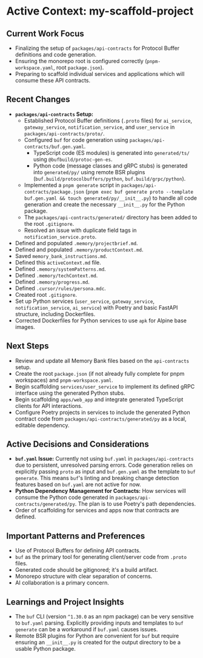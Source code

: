 # Active Context: my-scaffold-project

## Current Work Focus
- Finalizing the setup of `packages/api-contracts` for Protocol Buffer definitions and code generation.
- Ensuring the monorepo root is configured correctly (`pnpm-workspace.yaml`, root `package.json`).
- Preparing to scaffold individual services and applications which will consume these API contracts.

## Recent Changes
- **`packages/api-contracts` Setup:**
    - Established Protocol Buffer definitions (`.proto` files) for `ai_service`, `gateway_service`, `notification_service`, and `user_service` in `packages/api-contracts/proto/`.
    - Configured `buf` for code generation using `packages/api-contracts/buf.gen.yaml`.
        - TypeScript code (ES modules) is generated into `generated/ts/` using `@bufbuild/protoc-gen-es`.
        - Python code (message classes and gRPC stubs) is generated into `generated/py/` using remote BSR plugins (`buf.build/protocolbuffers/python`, `buf.build/grpc/python`).
    - Implemented a `pnpm generate` script in `packages/api-contracts/package.json` (`pnpm exec buf generate proto --template buf.gen.yaml && touch generated/py/__init__.py`) to handle all code generation and create the necessary `__init__.py` for the Python package.
    - The `packages/api-contracts/generated/` directory has been added to the root `.gitignore`.
    - Resolved an issue with duplicate field tags in `notification_service.proto`.
- Defined and populated `.memory/projectbrief.md`.
- Defined and populated `.memory/productContext.md`.
- Saved `memory_bank_instructions.md`.
- Defined this `activeContext.md` file.
- Defined `.memory/systemPatterns.md`.
- Defined `.memory/techContext.md`.
- Defined `.memory/progress.md`.
- Defined `.cursor/rules/persona.mdc`.
- Created root `.gitignore`.
- Set up Python services (`user_service`, `gateway_service`, `notification_service`, `ai_service`) with Poetry and basic FastAPI structure, including Dockerfiles.
- Corrected Dockerfiles for Python services to use `apk` for Alpine base images.

## Next Steps
- Review and update all Memory Bank files based on the `api-contracts` setup.
- Create the root `package.json` (if not already fully complete for pnpm workspaces) and `pnpm-workspace.yaml`.
- Begin scaffolding `services/user_service` to implement its defined gRPC interface using the generated Python stubs.
- Begin scaffolding `apps/web_app` and integrate generated TypeScript clients for API interactions.
- Configure Poetry projects in services to include the generated Python contract code from `packages/api-contracts/generated/py` as a local, editable dependency.

## Active Decisions and Considerations
- **`buf.yaml` Issue:** Currently not using `buf.yaml` in `packages/api-contracts` due to persistent, unresolved parsing errors. Code generation relies on explicitly passing `proto` as input and `buf.gen.yaml` as the template to `buf generate`. This means `buf`'s linting and breaking change detection features based on `buf.yaml` are not active for now.
- **Python Dependency Management for Contracts:** How services will consume the Python code generated in `packages/api-contracts/generated/py`. The plan is to use Poetry's path dependencies.
- Order of scaffolding for services and apps now that contracts are defined.

## Important Patterns and Preferences
- Use of Protocol Buffers for defining API contracts.
- `buf` as the primary tool for generating client/server code from `.proto` files.
- Generated code should be gitignored; it's a build artifact.
- Monorepo structure with clear separation of concerns.
- AI collaboration is a primary concern.

## Learnings and Project Insights
- The `buf` CLI (version `^1.30.0` as an npm package) can be very sensitive to `buf.yaml` parsing. Explicitly providing inputs and templates to `buf generate` can be a workaround if `buf.yaml` causes issues.
- Remote BSR plugins for Python are convenient for `buf` but require ensuring an `__init__.py` is created for the output directory to be a usable Python package. 